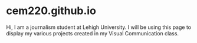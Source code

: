 # cem220.github.io
Hi, I am a journalism student at Lehigh University. I will be using this page to display my various projects created in my Visual Communication class. 
